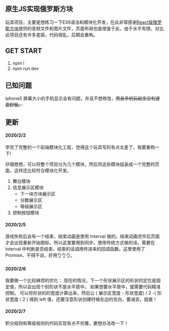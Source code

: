 ## 原生JS实现俄罗斯方块
玩具项目，主要是想练习一下ES6语法和模块化开发，在此非常感谢[React版俄罗斯方块](https://github.com/mmillet/React-Tetris)提供的音频文件和图片文件，页面布局也是借鉴于此，由于水平有限，对比此项目还有许多差距，代码很乱，后期会重构。

## GET START
1. npm i
2. npm run dev

## 已知问题
iphone5 屏幕大小的手机显示会有问题，并且不想修改，<del>而且手机玩起来没有键盘舒服<del>。

## 更新

#### 2020/2/2

学完了完整的一个前端模块化工程，觉得这个玩具写的有点太差了，我要重构一下!

仔细想想，可以将整个项目分为几个模块，然后将这些模块组装成一个完整的页面，这样还比较符合模块化开发。

1. 舞台模块
2. 信息展示区模块
    - 下一块方块展示区
    - 分数展示区
    - 等级展示区
3. 控制按钮模块

#### 2020/2/5

游戏失败后会有一个结束，结束动画是使用 Interval 做的。结束动画完毕后页面才会出现重新开始图标，所以这里要用到同步。使用传统方式做的话，需要在 Interval 中判断是否结束，结束的话调用传进来的回调函数。这里使用了 Promise，不得不说，好用👌👌👌。

#### 2020/2/6

我要做一个比较麻烦的优化：
现在的情况，下一个形状展示区的形状的定位是固定值，所以会出现个别形状不是水平居中。
如果想要水平居中，就需要代码精准控制。
可以将形状的的宽度计算出来，然后让 ( 展示区宽度 - 形状宽度) / 2 -( 形状宽度 / 2 ) 得到 left 值，还要注意形状创建时候左边的空白，要减去，就酱！

#### 2020/2/7

积分规则和等级规则的代码实现有点不优雅，要想办法改一下！
